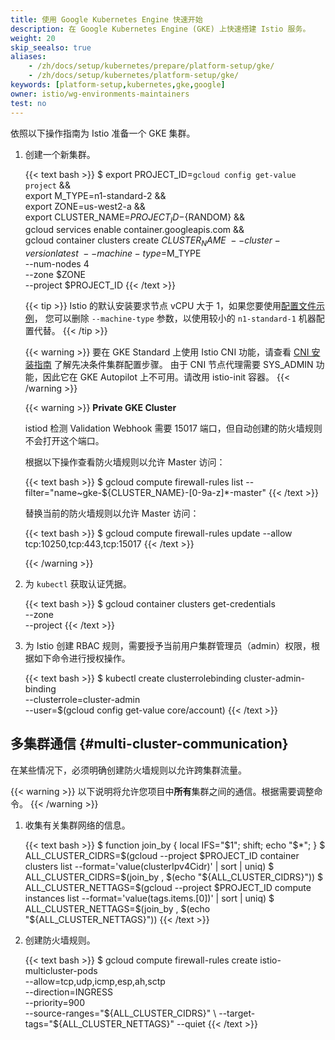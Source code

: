 ```yaml
---
title: 使用 Google Kubernetes Engine 快速开始
description: 在 Google Kubernetes Engine (GKE) 上快速搭建 Istio 服务。
weight: 20
skip_seealso: true
aliases:
    - /zh/docs/setup/kubernetes/prepare/platform-setup/gke/
    - /zh/docs/setup/kubernetes/platform-setup/gke/
keywords: [platform-setup,kubernetes,gke,google]
owner: istio/wg-environments-maintainers
test: no
---
```


依照以下操作指南为 Istio 准备一个 GKE 集群。

1. 创建一个新集群。

    {{< text bash >}}
    $ export PROJECT_ID=`gcloud config get-value project` && \
      export M_TYPE=n1-standard-2 && \
      export ZONE=us-west2-a && \
      export CLUSTER_NAME=${PROJECT_ID}-${RANDOM} && \
      gcloud services enable container.googleapis.com && \
      gcloud container clusters create $CLUSTER_NAME \
      --cluster-version latest \
      --machine-type=$M_TYPE \
      --num-nodes 4 \
      --zone $ZONE \
      --project $PROJECT_ID
    {{< /text >}}

    {{< tip >}}
    Istio 的默认安装要求节点 vCPU 大于 1，如果您要使用[配置文件示例](/zh/docs/setup/additional-setup/config-profiles/)，
    您可以删除 `--machine-type` 参数，以使用较小的 `n1-standard-1` 机器配置代替。
    {{< /tip >}}

    {{< warning >}}
    要在 GKE Standard 上使用 Istio CNI 功能，请查看
    [CNI 安装指南](/zh/docs/setup/additional-setup/cni/#prerequisites)
了解先决条件集群配置步骤。
    由于 CNI 节点代理需要 SYS_ADMIN 功能，因此它在 GKE Autopilot 上不可用。请改用 istio-init 容器。
    {{< /warning >}}

    {{< warning >}}
    **Private GKE Cluster**

    istiod 检测 Validation Webhook 需要 15017 端口，但自动创建的防火墙规则不会打开这个端口。

    根据以下操作查看防火墙规则以允许 Master 访问：

    {{< text bash >}}
    $ gcloud compute firewall-rules list --filter="name~gke-${CLUSTER_NAME}-[0-9a-z]*-master"
    {{< /text >}}

    替换当前的防火墙规则以允许 Master 访问：

    {{< text bash >}}
    $ gcloud compute firewall-rules update <firewall-rule-name> --allow tcp:10250,tcp:443,tcp:15017
    {{< /text >}}

    {{< /warning >}}

1. 为 `kubectl` 获取认证凭据。

    {{< text bash >}}
    $ gcloud container clusters get-credentials <cluster-name> \
        --zone <zone> \
        --project <project-id>
    {{< /text >}}

1. 为 Istio 创建 RBAC 规则，需要授予当前用户集群管理员（admin）权限，根据如下命令进行授权操作。

    {{< text bash >}}
    $ kubectl create clusterrolebinding cluster-admin-binding \
        --clusterrole=cluster-admin \
        --user=$(gcloud config get-value core/account)
    {{< /text >}}

## 多集群通信 {#multi-cluster-communication}

在某些情况下，必须明确创建防火墙规则以允许跨集群流量。

{{< warning >}}
以下说明将允许您项目中**所有**集群之间的通信。根据需要调整命令。
{{< /warning >}}

1. 收集有关集群网络的信息。

    {{< text bash >}}
    $ function join_by { local IFS="$1"; shift; echo "$*"; }
    $ ALL_CLUSTER_CIDRS=$(gcloud --project $PROJECT_ID container clusters list --format='value(clusterIpv4Cidr)' | sort | uniq)
    $ ALL_CLUSTER_CIDRS=$(join_by , $(echo "${ALL_CLUSTER_CIDRS}"))
    $ ALL_CLUSTER_NETTAGS=$(gcloud --project $PROJECT_ID compute instances list --format='value(tags.items.[0])' | sort | uniq)
    $ ALL_CLUSTER_NETTAGS=$(join_by , $(echo "${ALL_CLUSTER_NETTAGS}"))
    {{< /text >}}

1. 创建防火墙规则。

    {{< text bash >}}
    $ gcloud compute firewall-rules create istio-multicluster-pods \
        --allow=tcp,udp,icmp,esp,ah,sctp \
        --direction=INGRESS \
        --priority=900 \
        --source-ranges="${ALL_CLUSTER_CIDRS}" \
        --target-tags="${ALL_CLUSTER_NETTAGS}" --quiet
    {{< /text >}}
